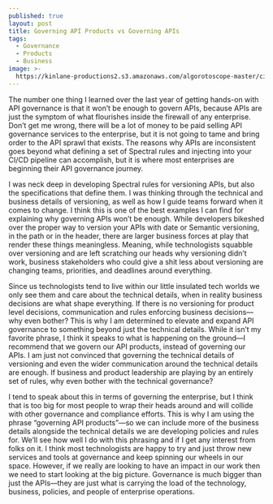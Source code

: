 ```yaml
---
published: true
layout: post
title: Governing API Products vs Governing APIs
tags:
  - Governance
  - Products
  - Business
image: >-
  https://kinlane-productions2.s3.amazonaws.com/algorotoscope-master/citizenship-corner-shirt-waist-factory.jpeg
---
```

The number one thing I learned over the last year of getting hands-on with API governance is that it won’t be enough to govern APIs, because APIs are just the symptom of what flourishes inside the firewall of any enterprise. Don’t get me wrong, there will be a lot of money to be paid selling API governance services to the enterprise, but it is not going to tame and bring order to the API sprawl that exists. The reasons why APIs are inconsistent goes beyond what defining a set of Spectral rules and injecting into your CI/CD pipeline can accomplish, but it is where most enterprises are beginning their API governance journey.

I was neck deep in developing Spectral rules for versioning APIs, but also the specifications that define them. I was thinking through the technical and business details of versioning, as well as how I guide teams forward when it comes to change. I think this is one of the best examples I can find for explaining why governing APIs won’t be enough. While developers bikeshed over the proper way to version your APIs with date or Semantic versioning, in the path or in the header, there are larger business forces at play that render these things meaningless. Meaning, while technologists squabble over versioning and are left scratching our heads why versioning didn’t work, business stakeholders who could give a shit less about versioning are changing teams, priorities, and deadlines around everything.

Since us technologists tend to live within our little insulated tech worlds we only see them and care about the technical details, when in reality business decisions are what shape everything. If there is no versioning for product level decisions, communication and rules enforcing business decisions—why even bother? This is why I am determined to elevate and expand API governance to something beyond just the technical details. While it isn’t my favorite phrase, I think it speaks to what is happening on the ground—I recommend that we govern our API products, instead of governing our APIs. I am just not convinced that governing the technical details of versioning and even the wider communication around the technical details are enough. If business and product leadership are playing by an entirely set of rules, why even bother with the technical governance?

I tend to speak about this in terms of governing the enterprise, but I think that is too big for most people to wrap their heads around and will collide with other governance and compliance efforts. This is why I am using the phrase “governing API products”—so we can include more of the business details alongside the technical details we are developing policies and rules for. We’ll see how well I do with this phrasing and if I get any interest from folks on it. I think most technologists are happy to try and just throw new services and tools at governance and keep spinning our wheels in our space. However, if we really are looking to have an impact in our work then we need to start looking at the big picture. Governance is much bigger than just the APIs—they are just what is carrying the load of the technology, business, policies, and people of enterprise operations.